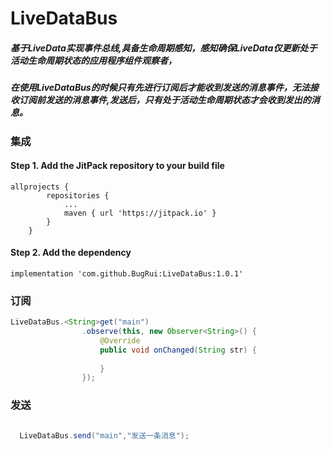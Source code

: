 # LiveDataBus

##### 基于LiveData实现事件总线,具备生命周期感知，感知确保LiveData仅更新处于活动生命周期状态的应用程序组件观察者，
##### 在使用LiveDataBus的时候只有先进行订阅后才能收到发送的消息事件，无法接收订阅前发送的消息事件,发送后，只有处于活动生命周期状态才会收到发出的消息。


### 集成
#### Step 1. Add the JitPack repository to your build file
```
allprojects {
		repositories {
			...
			maven { url 'https://jitpack.io' }
		}
	}

```
####  Step 2. Add the dependency
```
implementation 'com.github.BugRui:LiveDataBus:1.0.1'
```


### 订阅
```java
LiveDataBus.<String>get("main")
                .observe(this, new Observer<String>() {
                    @Override
                    public void onChanged(String str) {
                        
                    }
                });

```

### 发送
```java

  LiveDataBus.send("main","发送一条消息");

```

